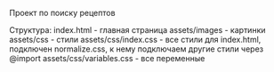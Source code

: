 Проект по поиску рецептов

Структура:
index.html - главная страница
assets/images - картинки
assets/css - стили
assets/css/index.css - все стили для index.html, подключен normalize.css, к нему подключаем другие стили через @import
assets/css/variables.css - все переменные